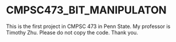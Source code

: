 # CMPSC473_BIT_MANIPULATON

This is the first project in CMPSC 473 in Penn State. My professor is Timothy Zhu.
Please do not copy the code. Thank you.


